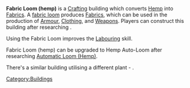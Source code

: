 **Fabric Loom (hemp)** is a [Crafting](Crafting.md "wikilink") building
which converts [Hemp](Hemp.md "wikilink") into
[Fabrics](Fabrics.md "wikilink"). A [fabric loom](Fabric_Looms.md "wikilink")
produces [Fabrics](Fabrics.md "wikilink"), which can be used in the
production of [Armour](Armour.md "wikilink"),
[Clothing](Clothing.md "wikilink"), and [Weapons](Weapons.md "wikilink").
Players can construct this building after researching [](Hemp-Based_Fabric_(Tech).md).

Using the Fabric Loom improves the [Labouring](Labouring.md "wikilink")
skill.

Fabric Loom (hemp) can be upgraded to Hemp Auto-Loom after researching
[Automatic Loom (Hemp)](Automatic_Loom_(Hemp)_(Tech).md "wikilink").

There's a similar building utilising a different plant - [](Fabric_Loom_(cotton).md).

[Category:Buildings](Category:Buildings "wikilink")